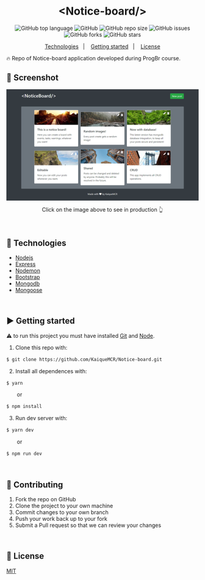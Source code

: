 <h1 align="center">&lt;Notice-board/&gt;</h1>

<div align="center">

![GitHub top language](https://img.shields.io/github/languages/top/KaiqueMCR/Notice-board?color=%23f06529)
![GitHub](https://img.shields.io/github/license/KaiqueMCR/Notice-board)
![GitHub repo size](https://img.shields.io/github/repo-size/KaiqueMCR/Notice-board)
![GitHub issues](https://img.shields.io/github/issues/KaiqueMCR/Notice-board)
![GitHub forks](https://img.shields.io/github/forks/KaiqueMCR/Notice-board)
![GitHub stars](https://img.shields.io/github/stars/KaiqueMCR/Notice-board)

</div>

<p align="center">
  <a href="#-technologies">Technologies</a>&nbsp;&nbsp;&nbsp;|&nbsp;&nbsp;&nbsp;
  <a href="#%EF%B8%8F-getting-started">Getting started</a>&nbsp;&nbsp;&nbsp;|&nbsp;&nbsp;&nbsp;
  <a href="#-License">License</a>
</p>

🔥 Repo of Notice-board application developed during ProgBr course.

## 📸 Screenshot

[<img src="./.github/screenshot.png" align="center">](https://notice-board-production.up.railway.app/)

<p align="center">Click on the image above to see in production 👆</p>

<br>

## 👾 Technologies

- [Nodejs](https://nodejs.org)
- [Express](https://expressjs.com/)
- [Nodemon](https://nodemon.io/)
- [Bootstrap](https://getbootstrap.com/)
- [Mongodb](https://www.mongodb.com/)
- [Mongoose](https://mongoosejs.com/)

<br>

## ▶️ Getting started

⚠️ to run this project you must have installed [Git](https://git-scm.com) and [Node](https://nodejs.org/en/).

1. Clone this repo with:

```bash
$ git clone https://github.com/KaiqueMCR/Notice-board.git
```

2. Install all dependences with:

```bash
$ yarn
```

&nbsp;&nbsp;&nbsp;&nbsp;&nbsp;&nbsp; or

```bash
$ npm install
```

3. Run dev server with:

```bash
$ yarn dev
```

&nbsp;&nbsp;&nbsp;&nbsp;&nbsp;&nbsp; or

```bash
$ npm run dev
```

<br>

## 💪 Contributing

1. Fork the repo on GitHub
2. Clone the project to your own machine
3. Commit changes to your own branch
4. Push your work back up to your fork
5. Submit a Pull request so that we can review your changes

<br>

## 📄 License

[MIT](https://choosealicense.com/licenses/mit/)
